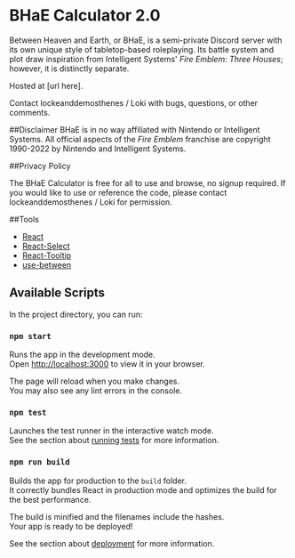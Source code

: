 # BHaE Calculator 2.0
Between Heaven and Earth, or BHaE, is a semi-private Discord server with its own unique style of tabletop-based roleplaying. Its battle system and plot draw inspiration from Intelligent Systems' *Fire Emblem: Three Houses*; however, it is distinctly separate.

Hosted at [url here].

Contact lockeanddemosthenes / Loki with bugs, questions, or other comments.

##Disclaimer
BHaE is in no way affiliated with Nintendo or Intelligent Systems. All official aspects of the *Fire Emblem* franchise are copyright 1990-2022 by Nintendo and Intelligent Systems.

##Privacy Policy

The BHaE Calculator is free for all to use and browse, no signup required. If you would like to use or reference the code, please contact lockeanddemosthenes / Loki for permission.

##Tools
- [React](https://github.com/facebook/create-react-app)
- [React-Select](https://github.com/jedwatson/react-select)
- [React-Tooltip](https://github.com/wwayne/react-tooltip)
- [use-between](https://github.com/betula/use-between)

## Available Scripts
In the project directory, you can run:

### `npm start`
Runs the app in the development mode.\
Open [http://localhost:3000](http://localhost:3000) to view it in your browser.

The page will reload when you make changes.\
You may also see any lint errors in the console.

### `npm test`
Launches the test runner in the interactive watch mode.\
See the section about [running tests](https://facebook.github.io/create-react-app/docs/running-tests) for more information.

### `npm run build`
Builds the app for production to the `build` folder.\
It correctly bundles React in production mode and optimizes the build for the best performance.

The build is minified and the filenames include the hashes.\
Your app is ready to be deployed!

See the section about [deployment](https://facebook.github.io/create-react-app/docs/deployment) for more information.
